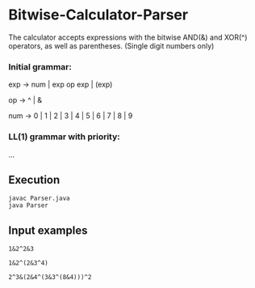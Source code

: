 # Bitwise-Calculator-Parser
The calculator accepts expressions with the bitwise AND(&amp;) and XOR(^) operators, as well as parentheses. (Single digit numbers only)

### Initial grammar:

exp -> num | exp op exp | (exp)

op -> ^ | &

num -> 0 | 1 | 2 | 3 | 4 | 5 | 6 | 7 | 8 | 9


### LL(1) grammar with priority:

...

## Execution

```
javac Parser.java
java Parser
```

## Input examples

```
1&2^2&3

1&2^(2&3^4)

2^3&(2&4^(3&3^(8&4)))^2
```
